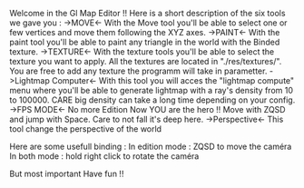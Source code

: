 Welcome in the Gl Map Editor !!
Here is a short description of the six tools we gave you :
                    ->MOVE<-
With the Move tool you'll be able to select one or few vertices
and move them following the XYZ axes.
                    ->PAINT<-
With the paint tool you'll be able to paint any triangle in the world
with the Binded texture.
                   ->TEXTURE<-
With the texture tools you'll be able to select the texture you want to
apply. All the textures are located in "./res/textures/". You are free
to add any texture the programm will take in parametter.
                ->Lightmap Computer<-
With this tool you will acces the "lightmap compute" menu where you'll be able
to generate lightmap with a ray's density from 10 to 100000. CARE big density
can take a long time depending on your config.
                    ->FPS MODE<-
No more Edition Now YOU are the hero !! Move with ZQSD and jump with Space.
Care to not fall it's deep here.
                    ->Perspective<-
This tool change the perspective of the world


Here are some usefull binding : 
In edition mode : ZQSD to move the caméra
In both mode : hold right click to rotate the caméra

But most important Have fun !!
